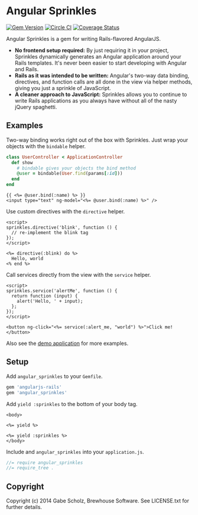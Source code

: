 # Angular Sprinkles

[![Gem Version](https://badge.fury.io/rb/angular_sprinkles.svg)](http://badge.fury.io/rb/angular_sprinkles)
[![Circle CI](https://circleci.com/gh/BrewhouseTeam/angular_sprinkles.png?style=badge)](https://circleci.com/gh/BrewhouseTeam/angular_sprinkles)
[![Coverage Status](https://coveralls.io/repos/BrewhouseTeam/angular_sprinkles/badge.png?branch=master)](https://coveralls.io/r/BrewhouseTeam/angular_sprinkles?branch=master)

Angular Sprinkles is a gem for writing Rails-flavored AngularJS.

- __No frontend setup required:__ By just requiring it in your project, Sprinkles dynamically generates an Angular application around your Rails templates. It's never been easier to start developing with Angular and Rails.
- __Rails as it was intended to be written:__ Angular's two-way data binding, directives, and function calls are all done in the view via helper methods, giving you just a sprinkle of JavaScript.
- __A cleaner approach to JavaScript:__ Sprinkles allows you to continue to write Rails applications as you always have without all of the nasty jQuery spaghetti.

## Examples

Two-way binding works right out of the box with Sprinkles. Just wrap your objects with the `bindable` helper.

```ruby
class UserController < ApplicationController
  def show
    # bindable gives your objects the bind method
    @user = bindable(User.find(params[:id]))
  end
end
```

```erb
{{ <%= @user.bind(:name) %> }}
<input type="text" ng-model="<%= @user.bind(:name) %>" />
```

Use custom directives with the `directive` helper.

```erb
<script>
sprinkles.directive('blink', function () {
  // re-implement the blink tag
});
</script>

<%= directive(:blink) do %>
  Hello, world
<% end %>
```

Call services directly from the view with the `service` helper.

```erb
<script>
sprinkles.service('alertMe', function () {
  return function (input) {
    alert('Hello, ' + input);
  };
});
</script>

<button ng-click="<%= service(:alert_me, "world") %>">Click me!</button>
```

Also see the [demo application](https://github.com/BrewhouseTeam/angular_sprinkles_example) for more examples.

## Setup

Add `angular_sprinkles` to your `Gemfile`.

```ruby
gem 'angularjs-rails'
gem 'angular_sprinkles'
```

Add `yield :sprinkles` to the bottom of your body tag.

```erb
<body>

<%= yield %>

<%= yield :sprinkles %>
</body>
```

Include and `angular_sprinkles` into your `application.js`.

```js
//= require angular_sprinkles
//= require_tree .
```

## Copyright

Copyright (c) 2014 Gabe Scholz, Brewhouse Software. See LICENSE.txt for further details.
